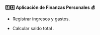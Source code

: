 <strong>1️⃣4️⃣ Aplicación de Finanzas Personales 💰</strong>

- Registrar ingresos y gastos.

- Calcular saldo total .